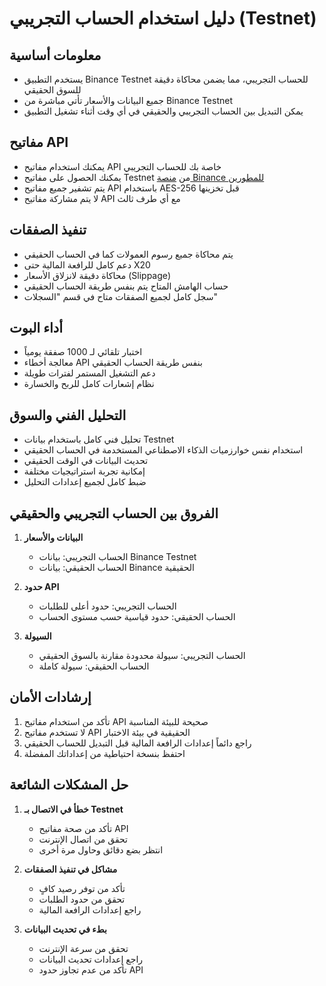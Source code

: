 # دليل استخدام الحساب التجريبي (Testnet)

## معلومات أساسية
- يستخدم التطبيق Binance Testnet للحساب التجريبي، مما يضمن محاكاة دقيقة للسوق الحقيقي
- جميع البيانات والأسعار تأتي مباشرة من Binance Testnet
- يمكن التبديل بين الحساب التجريبي والحقيقي في أي وقت أثناء تشغيل التطبيق

## مفاتيح API
- يمكنك استخدام مفاتيح API خاصة بك للحساب التجريبي
- يمكنك الحصول على مفاتيح Testnet من [منصة Binance للمطورين](https://testnet.binance.vision/)
- يتم تشفير جميع مفاتيح API باستخدام AES-256 قبل تخزينها
- لا يتم مشاركة مفاتيح API مع أي طرف ثالث

## تنفيذ الصفقات
- يتم محاكاة جميع رسوم العمولات كما في الحساب الحقيقي
- دعم كامل للرافعة المالية حتى X20
- محاكاة دقيقة لانزلاق الأسعار (Slippage)
- حساب الهامش المتاح يتم بنفس طريقة الحساب الحقيقي
- سجل كامل لجميع الصفقات متاح في قسم "السجلات"

## أداء البوت
- اختبار تلقائي لـ 1000 صفقة يومياً
- معالجة أخطاء API بنفس طريقة الحساب الحقيقي
- دعم التشغيل المستمر لفترات طويلة
- نظام إشعارات كامل للربح والخسارة

## التحليل الفني والسوق
- تحليل فني كامل باستخدام بيانات Testnet
- استخدام نفس خوارزميات الذكاء الاصطناعي المستخدمة في الحساب الحقيقي
- تحديث البيانات في الوقت الحقيقي
- إمكانية تجربة استراتيجيات مختلفة
- ضبط كامل لجميع إعدادات التحليل

## الفروق بين الحساب التجريبي والحقيقي
1. **البيانات والأسعار**
   - الحساب التجريبي: بيانات Binance Testnet
   - الحساب الحقيقي: بيانات Binance الحقيقية

2. **حدود API**
   - الحساب التجريبي: حدود أعلى للطلبات
   - الحساب الحقيقي: حدود قياسية حسب مستوى الحساب

3. **السيولة**
   - الحساب التجريبي: سيولة محدودة مقارنة بالسوق الحقيقي
   - الحساب الحقيقي: سيولة كاملة

## إرشادات الأمان
1. تأكد من استخدام مفاتيح API صحيحة للبيئة المناسبة
2. لا تستخدم مفاتيح API الحقيقية في بيئة الاختبار
3. راجع دائماً إعدادات الرافعة المالية قبل التبديل للحساب الحقيقي
4. احتفظ بنسخة احتياطية من إعداداتك المفضلة

## حل المشكلات الشائعة
1. **خطأ في الاتصال بـ Testnet**
   - تأكد من صحة مفاتيح API
   - تحقق من اتصال الإنترنت
   - انتظر بضع دقائق وحاول مرة أخرى

2. **مشاكل في تنفيذ الصفقات**
   - تأكد من توفر رصيد كافٍ
   - تحقق من حدود الطلبات
   - راجع إعدادات الرافعة المالية

3. **بطء في تحديث البيانات**
   - تحقق من سرعة الإنترنت
   - راجع إعدادات تحديث البيانات
   - تأكد من عدم تجاوز حدود API
